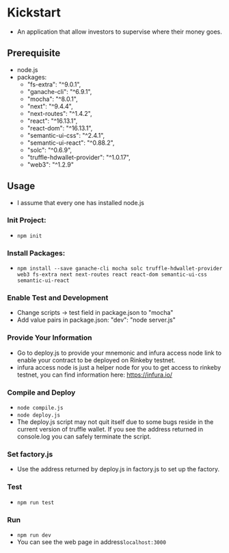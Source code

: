 # Kickstart
- An application that allow investors to supervise where their money goes.

## Prerequisite
- node.js
- packages:
    - "fs-extra": "^9.0.1",
    - "ganache-cli": "^6.9.1",
    - "mocha": "^8.0.1",
    - "next": "^9.4.4",
    - "next-routes": "^1.4.2",
    - "react": "^16.13.1",
    - "react-dom": "^16.13.1",
    - "semantic-ui-css": "^2.4.1",
    - "semantic-ui-react": "^0.88.2",
    - "solc": "^0.6.9",
    - "truffle-hdwallet-provider": "^1.0.17",
    - "web3": "^1.2.9"

## Usage
- I assume that every one has installed node.js
### Init Project:
- `npm init`
### Install Packages:
- `npm install --save ganache-cli mocha solc truffle-hdwallet-provider web3 fs-extra next next-routes react react-dom semantic-ui-css semantic-ui-react`
### Enable Test and Development
- Change scripts -> test field in package.json to "mocha"
- Add value pairs in package.json: "dev": "node server.js"
### Provide Your Information
- Go to deploy.js to provide your mnemonic and infura access node link to enable your contract to be deployed on Rinkeby testnet.
- infura access node is just a helper node for you to get access to rinkeby testnet, you can find information here: https://infura.io/
### Compile and Deploy
- `node compile.js`
- `node deploy.js`
- The deploy.js script may not quit itself due to some bugs reside in the current version of truffle wallet. If you see the address returned in console.log you can safely terminate the script.
### Set factory.js
- Use the address returned by deploy.js in factory.js to set up the factory.
### Test
- `npm run test`
### Run
- `npm run dev`
- You can see the web page in address`localhost:3000`
